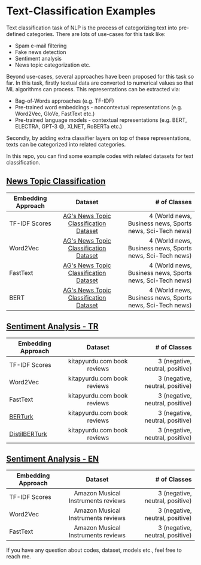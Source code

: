# Text-Classification Examples

Text classification task of NLP is the process of categorizing text into pre-defined categories. There are lots of use-cases for this task like:

* Spam e-mail filtering
* Fake news detection
* Sentiment analysis
* News topic categorization etc.

Beyond use-cases, several approaches have been proposed for this task so far. In this task, firstly textual data are converted to numerical values so that ML algorithms can process.
This representations can be extracted via:

* Bag-of-Words approaches (e.g. TF-IDF)
* Pre-trained word embeddings - noncontextual representations (e.g. Word2Vec, GloVe, FastText etc.)
* Pre-trained language models - contextual representations (e.g. BERT, ELECTRA, GPT-3 :smile:, XLNET, RoBERTa etc.)

Secondly, by adding extra classifier layers on top of these representations, texts can be categorized into related categories.

In this repo, you can find some example codes with related datasets for text classification.

## [News Topic Classification](https://github.com/ozcangundes/Text-Classification/tree/master/News%20Topic%20Classification)

| Embedding Approach        | Dataset           | # of Classes |
| ------------- |:-------------:| -----:|
| TF-IDF Scores    |  [AG's News Topic Classification Dataset](https://github.com/mhjabreel/CharCnn_Keras/tree/master/data/ag_news_csv)| 4 (World news, Business news, Sports news, Sci-Tech news) |
| Word2Vec    |  [AG's News Topic Classification Dataset](https://github.com/mhjabreel/CharCnn_Keras/tree/master/data/ag_news_csv)| 4 (World news, Business news, Sports news, Sci-Tech news) |
| FastText    |  [AG's News Topic Classification Dataset](https://github.com/mhjabreel/CharCnn_Keras/tree/master/data/ag_news_csv)| 4 (World news, Business news, Sports news, Sci-Tech news)|
| BERT  |  [AG's News Topic Classification Dataset](https://github.com/mhjabreel/CharCnn_Keras/tree/master/data/ag_news_csv)| 4 (World news, Business news, Sports news, Sci-Tech news)|

## [Sentiment Analysis - TR](https://github.com/ozcangundes/Text-Classification/tree/master/Sentiment%20Analysis%20-%20TR)

| Embedding Approach        | Dataset           | # of Classes |
| ------------- |:-------------:| -----:|
| TF-IDF Scores    |  kitapyurdu.com book reviews| 3 (negative, neutral, positive) |
| Word2Vec    |  kitapyurdu.com book reviews| 3 (negative, neutral, positive) |
| FastText    |  kitapyurdu.com book reviews| 3 (negative, neutral, positive)|
| [BERTurk](https://github.com/stefan-it/turkish-bert)    |  kitapyurdu.com book reviews| 3 (negative, neutral, positive) |
| [DistilBERTurk](https://github.com/stefan-it/turkish-bert)    |  kitapyurdu.com book reviews| 3 (negative, neutral, positive)|


## [Sentiment Analysis - EN](https://github.com/ozcangundes/Text-Classification/tree/master/Sentiment%20Analysis%20-%20EN)

| Embedding Approach        | Dataset           | # of Classes |
| ------------- |:-------------:| -----:|
| TF-IDF Scores    |  Amazon Musical Instruments reviews| 3 (negative, neutral, positive) |
| Word2Vec    |  Amazon Musical Instruments reviews| 3 (negative, neutral, positive) |
| FastText    |  Amazon Musical Instruments reviews| 3 (negative, neutral, positive)|


If you have any question about codes, dataset, models etc., feel free to reach me.
